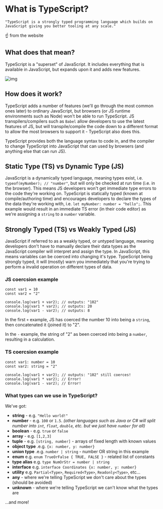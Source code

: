 # What is TypeScript?

`"TypeScript is a strongly typed programming language which builds on JavaScript giving you better tooling at any scale."`

☝️ from the website

## What does that mean?

TypeScript is a "superset" of JavaScript. It includes everything that is available in JavaScript, but expands upon it and adds new features.

![img](https://4.bp.blogspot.com/-pYn2LAUvMNQ/WtWXBIT2IRI/AAAAAAAACK8/n9pH7ikTpo4xqIl8odqkJ7kfnbfpcsbxACLcBGAs/s640/typescript.png)

## How does it work?

TypeScript adds a number of features (we'll go through the most common ones later) to ordinary JavaScript, but browsers (or JS runtime environments such as Node) won't be able to run TypeScript. JS transpilers/compilers such as `Babel` allow developers to use the latest features of JS, but will transpile/compile the code down to a different format to allow the most browsers to support it - TypeScript also does this.

TypeScript provides both the language syntax to code in, and the compiler to change TypeScript into JavaScript that can used by browsers (and anything else that can run JS).

## Static Type (TS) vs Dynamic Type (JS)

JavaScript is a dynamically typed language, meaning types exist, i.e. `typeof(myNumber); // "number"`, but will only be checked at run time (i.e. in the browser). This means JS developers won't get immediate type errors to the code they're working on. TypeScript is statically typed (known at compile/authoring time) and encourages developers to declare the types of the data they're working with, i.e. `let myNumber: number = "hello";`. This example would result in an immediate TS error (in their code editor) as we're assigning a `string` to a `number` variable.

## Strongly Typed (TS) vs Weakly Typed (JS)

JavaScript if referred to as a weakly typed, or untyped language, meaning developers don't have to manually declare their data types as the JavaScript compiler will interpret and assign the type. In JavaScript, this means variables can be coerced into changing it's type. TypeScript being strongly typed, it will (mostly) warn you immediately that you're trying to perform a invalid operation on different types of data.

### JS coercsion example

```
const var1 = 10
const var2 = "2"

console.log(var1 + var2); // outputs: "102"
console.log(var1 * var2); // outputs: 20
console.log(var1 - var2); // outputs: 8
```
 
In the first `+` example, JS has coerced the number 10 into being a `string`, then concatenated it (joined it) to "2".

In the `-` example, the string of "2" as been coerced into being a `number`, resulting in a calculation.

### TS coercsion example

```
const var1: number = 10
const var2: string = "2"

console.log(var1 + var2); // outputs: "102" still coerces!
console.log(var1 * var2); // Error!
console.log(var1 - var2); // Error!
```


### What types can we use in TypeScript?
We've got:

* **string** - e.g. `"Hello world!"`
* **number** - e.g. `100` or `1.5`. _(other languages such as Java or C# will split number into `int`, `float`, `double`, etc. but we just have `number` for all)_
* **boolean** - e.g. `true` or `false`
* **array** - e.g. `[1,2,3]`
* **tuple** - e.g. `[string, number]` - arrays of fixed length with known values
* **object type** .e.g. `{x: number, y: number}`
* **union type** .e.g. `number | string` - number OR string in this example
* **enum** e.g. `enum TrueOrFalse { TRUE, FALSE }` - related list of constants
* **type alias** e.g. `type NumOrStr = number | string`
* **interface** e.g. `interface Coordinates {x: number, y: number}`
* **utility** e.g. `Partial<Type>`, `Required<Type>`, `Readonly<Type>`, etc...
* **any** - where we're telling TypeScript we don't care about the types (should be avoided)
* **unknown** - where we're telling TypeScript we can't know what the types are

...and more!